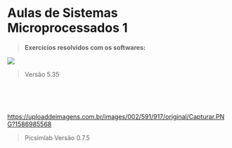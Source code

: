 

# Aulas de Sistemas Microprocessados 1

> **Exercícios resolvidos com os softwares:**
	
![](https://1.bp.blogspot.com/-FNLdMr9hNC4/WcJ0RaHh6oI/AAAAAAAAV9s/zAkbMPLCDKccm9dnhWTvWkAMkFkmLou5ACLcBGAs/s1600/%25C3%25ADndice.png)

> Versão 5.35

<br>
<br>
<br>

<https://uploaddeimagens.com.br/images/002/591/917/original/Capturar.PNG?1586985568>
> Picsimlab
> Versão 0.7.5


 	
	
	
	

